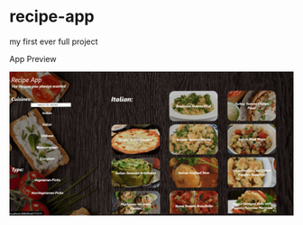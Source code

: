 # recipe-app
my first ever full project

App Preview

<img src="./website-img-min (1).png" width="1000" >
